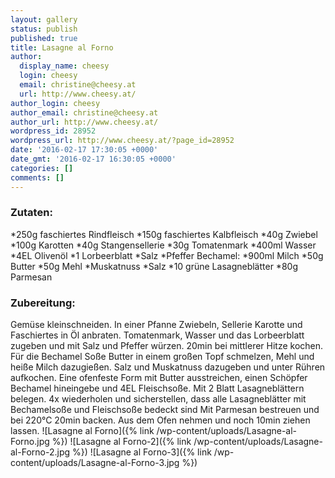 ```yaml
---
layout: gallery
status: publish
published: true
title: Lasagne al Forno
author:
  display_name: cheesy
  login: cheesy
  email: christine@cheesy.at
  url: http://www.cheesy.at/
author_login: cheesy
author_email: christine@cheesy.at
author_url: http://www.cheesy.at/
wordpress_id: 28952
wordpress_url: http://www.cheesy.at/?page_id=28952
date: '2016-02-17 17:30:05 +0000'
date_gmt: '2016-02-17 16:30:05 +0000'
categories: []
comments: []
---
```

### Zutaten:
\*250g faschiertes Rindfleisch
\*150g faschiertes Kalbfleisch
\*40g Zwiebel
\*100g Karotten
\*40g Stangensellerie
\*30g Tomatenmark
\*400ml Wasser
\*4EL Olivenöl
\*1 Lorbeerblatt
\*Salz
\*Pfeffer
Bechamel:
\*900ml Milch
\*50g Butter
\*50g Mehl
\*Muskatnuss
\*Salz
\*10 grüne Lasagneblätter
\*80g Parmesan
### Zubereitung:
Gemüse kleinschneiden. In einer Pfanne Zwiebeln, Sellerie Karotte und Faschiertes in Öl anbraten. Tomatenmark, Wasser und das Lorbeerblatt zugeben und mit Salz und Pfeffer würzen. 20min bei mittlerer Hitze kochen.
Für die Bechamel Soße Butter in einem großen Topf schmelzen, Mehl und heiße Milch dazugießen. Salz und Muskatnuss dazugeben und unter Rühren aufkochen.
Eine ofenfeste Form mit Butter ausstreichen, einen Schöpfer Bechamel hineingebe und 4EL Fleischsoße. Mit 2 Blatt Lasagneblättern belegen. 4x wiederholen und sicherstellen, dass alle Lasagneblätter mit Bechamelsoße und Fleischsoße bedeckt sind Mit Parmesan bestreuen und bei 220°C 20min backen. Aus dem Ofen nehmen und noch 10min ziehen lassen.
![Lasagne al Forno]({% link /wp-content/uploads/Lasagne-al-Forno.jpg %})
![Lasagne al Forno-2]({% link /wp-content/uploads/Lasagne-al-Forno-2.jpg %})
![Lasagne al Forno-3]({% link /wp-content/uploads/Lasagne-al-Forno-3.jpg %})
